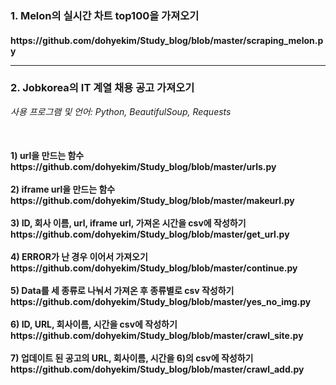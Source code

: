 

<h3> 1. Melon의 실시간 차트 top100을 가져오기
<br>
<h4> https://github.com/dohyekim/Study_blog/blob/master/scraping_melon.py
<br>
<hr>
 <h3> 2. Jobkorea의 IT 계열 채용 공고 가져오기<br> </h3>

*사용 프로그램 및 언어: Python, BeautifulSoup, Requests*
 
<br>
<h4> 1) url을 만드는 함수
 https://github.com/dohyekim/Study_blog/blob/master/urls.py<br>
<br>
2) iframe url을 만드는 함수
 https://github.com/dohyekim/Study_blog/blob/master/makeurl.py<br>
<br>
3) ID, 회사 이름, url, iframe url, 가져온 시간을 csv에 작성하기
 https://github.com/dohyekim/Study_blog/blob/master/get_url.py<br>
<br>
4) ERROR가 난 경우 이어서 가져오기
 https://github.com/dohyekim/Study_blog/blob/master/continue.py<br>
<br>
5) Data를 세 종류로 나눠서 가져온 후 종류별로 csv 작성하기
 https://github.com/dohyekim/Study_blog/blob/master/yes_no_img.py<br>
<br>
6) ID, URL, 회사이름, 시간을 csv에 작성하기
https://github.com/dohyekim/Study_blog/blob/master/crawl_site.py<br>
<br>
7) 업데이트 된 공고의 URL, 회사이름, 시간을 6)의 csv에 작성하기
https://github.com/dohyekim/Study_blog/blob/master/crawl_add.py<br> </h4>


